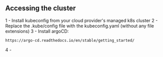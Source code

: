 ## Accessing the cluster

1 - Install kubeconfig from your cloud provider's managed k8s cluster
2 - Replace the .kube/config file with the kubeconfig.yaml (without any file extensions)
3 - Install argoCD:
```
https://argo-cd.readthedocs.io/en/stable/getting_started/
```
4 - 